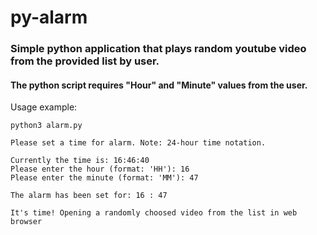 # py-alarm

### Simple python application that plays random youtube video from the provided list by user. 

#### The python script requires "Hour" and "Minute" values from the user.

Usage example:

```
python3 alarm.py

Please set a time for alarm. Note: 24-hour time notation.

Currently the time is: 16:46:40
Please enter the hour (format: 'HH'): 16
Please enter the minute (format: 'MM'): 47

The alarm has been set for: 16 : 47

It's time! Opening a randomly choosed video from the list in web browser
```
